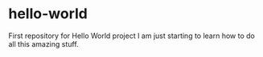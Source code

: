 # hello-world
First repository for Hello World project
I am just starting to learn how to do all this amazing stuff.
